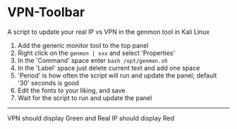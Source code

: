# VPN-Toolbar
A script to update your real IP vs VPN in the genmon tool in Kali Linux

1. Add the generic monitor tool to the top panel
2. Right click on the `genmon | xxx` and select 'Properties'
3. In the 'Command' space enter `bash /opt/genmon.sh`
4. In the 'Label' space just delete current text and add one space
5. 'Period' is how often the script will run and update the panel; default '30' seconds is good
6. Edit the fonts to your liking, and save
7. Wait for the script to run and update the panel

---

VPN should display Green and Real IP should display Red
